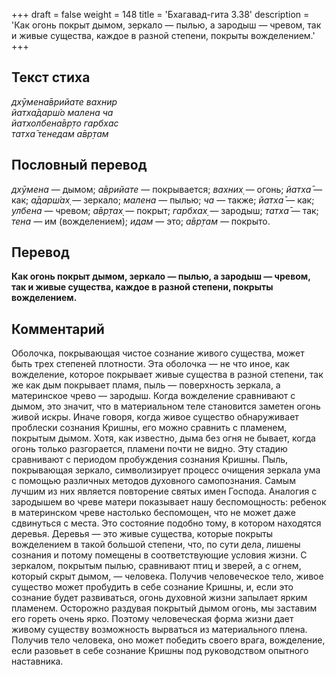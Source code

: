 +++
draft = false
weight = 148
title = 'Бхагавад-гита 3.38'
description = 'Как огонь покрыт дымом, зеркало — пылью, а зародыш — чревом, так и живые существа, каждое в разной степени, покрыты вожделением.'
+++

## Текст стиха

_дхӯмена̄врийате вахнир  
йатха̄дарш́о малена ча  
йатхолбена̄вр̣то гарбхас  
татха̄ тенедам а̄вр̣там_

## Пословный перевод

_дхӯмена_ — дымом; _а̄врийате_ — покрывается; _вахних̣_ — огонь; _йатха̄_ — как; _а̄дарш́ах̣_ — зеркало; _малена_ — пылью; _ча_ — также; _йатха̄_ — как; _улбена_ — чревом; _а̄вр̣тах̣_ — покрыт; _гарбхах̣_ — зародыш; _татха̄_ — так; _тена_ — им (вожделением); _идам_ — это; _а̄вр̣там_ — покрыто.

## Перевод

**Как огонь покрыт дымом, зеркало — пылью, а зародыш — чревом, так и живые существа, каждое в разной степени, покрыты вожделением.**

## Комментарий

Оболочка, покрывающая чистое сознание живого существа, может быть трех степеней плотности. Эта оболочка — не что иное, как вожделение, которое покрывает живые существа в разной степени, так же как дым покрывает пламя, пыль — поверхность зеркала, а материнское чрево — зародыш. Когда вожделение сравнивают с дымом, это значит, что в материальном теле становится заметен огонь живой искры. Иначе говоря, когда живое существо обнаруживает проблески сознания Кришны, его можно сравнить с пламенем, покрытым дымом. Хотя, как известно, дыма без огня не бывает, когда огонь только разгорается, пламени почти не видно. Эту стадию сравнивают с периодом пробуждения сознания Кришны. Пыль, покрывающая зеркало, символизирует процесс очищения зеркала ума с помощью различных методов духовного самопознания. Самым лучшим из них является повторение святых имен Господа. Аналогия с зародышем во чреве матери показывает нашу беспомощность: ребенок в материнском чреве настолько беспомощен, что не может даже сдвинуться с места. Это состояние подобно тому, в котором находятся деревья. Деревья — это живые существа, которые покрыты вожделением в такой большой степени, что, по сути дела, лишены сознания и потому помещены в соответствующие условия жизни. С зеркалом, покрытым пылью, сравнивают птиц и зверей, а с огнем, который скрыт дымом, — человека. Получив человеческое тело, живое существо может пробудить в себе сознание Кришны, и, если это сознание будет развиваться, огонь духовной жизни запылает ярким пламенем. Осторожно раздувая покрытый дымом огонь, мы заставим его гореть очень ярко. Поэтому человеческая форма жизни дает живому существу возможность вырваться из материального плена. Получив тело человека, оно может победить своего врага, вожделение, если разовьет в себе сознание Кришны под руководством опытного наставника.
